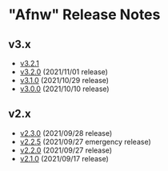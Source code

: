 # "Afnw" Release Notes

## v3.x

* [v3.2.1](v3.x/v3.2.1.md) 
* [v3.2.0](v3.x/v3.2.0.md) (2021/11/01 release)
* [v3.1.0](v3.x/v3.1.0.md) (2021/10/29 release)
* [v3.0.0](v3.x/v3.0.0.md) (2021/10/10 release)

## v2.x

* [v2.3.0](v2.x/v2.3.0.md) (2021/09/28 release)
* [v2.2.5](v2.x/v2.2.5.md) (2021/09/27 emergency release)
* [v2.2.0](v2.x/v2.2.0.md) (2021/09/27 release)
* [v2.1.0](v2.x/v2.1.0.md) (2021/09/17 release)
